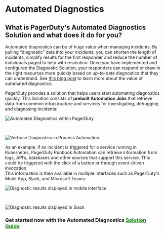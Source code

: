 # Automated Diagnostics

## What is PagerDuty's Automated Diagnostics Solution and what does it do for you?
Automated diagnostics can be of huge value when managing incidents. By pulling “diagnostic” data into your incidents, you can shorten the length of incidents, simplify results for the first responder and reduce the number of individuals paged to help with resolution.  Once you have implemented and configured the Diagnostic Solution, your responders can respond or draw in the right resources more quickly based on up-to-date diagnostics that they can understand. 
See [this blog post](https://www.pagerduty.com/blog/democratize-capabilities-automation-actions) to learn more about the value of automated diagnostics.

PagerDuty provides a solution that helps users start automating diagnostics quickly. This Solution consists of **prebuilt Automation Jobs** that retrieve data from common infrastructure and services for investigating, debugging and diagnosing incidents:

![Automated Diagnostics within PagerDuty](@assets/img/diag-on-pd-timeline.png)

<br>

![Verbose Diagnostics in Process Automation](@assets/img/diag-verbose-output.png)

As an example, if an incident is triggered for a service running in Kubernetes, PagerDuty Runbook Automation can retrieve information from logs, API’s, databases and other sources that support this service.  This could be triggered with the click of a button or through event-driven invocation.<br>
This information is then available in multiple interfaces such as PagerDuty's Mobil App, Slack, and Microsoft Teams:

![Diagnostic results displayed in mobile interface](@assets/img/diag_in_mobile.png)

<br>

![Diagnostic results displayed in Slack](@assets/img/diag_in_slack.png)

### **Get started now with the Automated Diagnostics [<span style="color:green"><ins>Solution Guide</ins></span>](/learning/solutions/automated-diagnostics/getting-started.html)**
